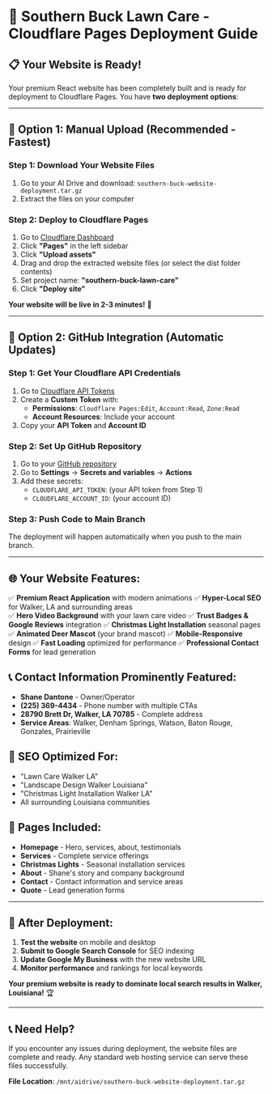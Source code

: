 # 🚀 Southern Buck Lawn Care - Cloudflare Pages Deployment Guide

## 📋 Your Website is Ready!

Your premium React website has been completely built and is ready for deployment to Cloudflare Pages. You have **two deployment options**:

---

## 🎯 **Option 1: Manual Upload (Recommended - Fastest)**

### Step 1: Download Your Website Files
1. Go to your AI Drive and download: `southern-buck-website-deployment.tar.gz`
2. Extract the files on your computer

### Step 2: Deploy to Cloudflare Pages
1. Go to [Cloudflare Dashboard](https://dash.cloudflare.com/)
2. Click **"Pages"** in the left sidebar
3. Click **"Upload assets"** 
4. Drag and drop the extracted website files (or select the dist folder contents)
5. Set project name: **"southern-buck-lawn-care"**
6. Click **"Deploy site"**

**Your website will be live in 2-3 minutes!** 🎉

---

## 🔄 **Option 2: GitHub Integration (Automatic Updates)**

### Step 1: Get Your Cloudflare API Credentials
1. Go to [Cloudflare API Tokens](https://developers.cloudflare.com/fundamentals/api/get-started/create-token/)
2. Create a **Custom Token** with:
   - **Permissions**: `Cloudflare Pages:Edit`, `Account:Read`, `Zone:Read`
   - **Account Resources**: Include your account
3. Copy your **API Token** and **Account ID**

### Step 2: Set Up GitHub Repository
1. Go to your [GitHub repository](https://github.com/Hyperhunk90/SBLawnSpark)
2. Go to **Settings** → **Secrets and variables** → **Actions**
3. Add these secrets:
   - `CLOUDFLARE_API_TOKEN`: (your API token from Step 1)
   - `CLOUDFLARE_ACCOUNT_ID`: (your account ID)

### Step 3: Push Code to Main Branch
The deployment will happen automatically when you push to the main branch.

---

## 🌐 **Your Website Features:**

✅ **Premium React Application** with modern animations
✅ **Hyper-Local SEO** for Walker, LA and surrounding areas  
✅ **Hero Video Background** with your lawn care video
✅ **Trust Badges & Google Reviews** integration
✅ **Christmas Light Installation** seasonal pages
✅ **Animated Deer Mascot** (your brand mascot)
✅ **Mobile-Responsive** design
✅ **Fast Loading** optimized for performance
✅ **Professional Contact Forms** for lead generation

## 📞 **Contact Information Prominently Featured:**
- **Shane Dantone** - Owner/Operator
- **(225) 369-4434** - Phone number with multiple CTAs
- **28790 Brett Dr, Walker, LA 70785** - Complete address
- **Service Areas**: Walker, Denham Springs, Watson, Baton Rouge, Gonzales, Prairieville

## 🎯 **SEO Optimized For:**
- "Lawn Care Walker LA"
- "Landscape Design Walker Louisiana" 
- "Christmas Light Installation Walker LA"
- All surrounding Louisiana communities

## 📱 **Pages Included:**
- **Homepage** - Hero, services, about, testimonials
- **Services** - Complete service offerings
- **Christmas Lights** - Seasonal installation services
- **About** - Shane's story and company background
- **Contact** - Contact information and service areas
- **Quote** - Lead generation forms

---

## 🚀 **After Deployment:**

1. **Test the website** on mobile and desktop
2. **Submit to Google Search Console** for SEO indexing
3. **Update Google My Business** with the new website URL
4. **Monitor performance** and rankings for local keywords

**Your premium website is ready to dominate local search results in Walker, Louisiana!** 🏆

---

## 📞 **Need Help?**
If you encounter any issues during deployment, the website files are complete and ready. Any standard web hosting service can serve these files successfully.

**File Location**: `/mnt/aidrive/southern-buck-website-deployment.tar.gz`